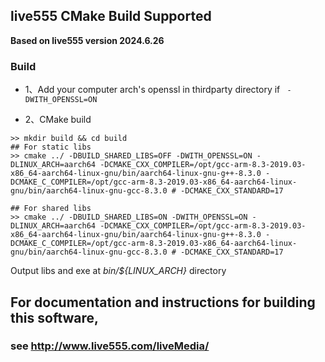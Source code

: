 ## live555 CMake Build Supported
**Based on live555 version 2024.6.26**

### Build

- 1、Add your computer arch's  openssl in thirdparty directory if ` -DWITH_OPENSSL=ON`

- 2、CMake build

```shell
>> mkdir build && cd build
## For static libs
>> cmake ../ -DBUILD_SHARED_LIBS=OFF -DWITH_OPENSSL=ON -DLINUX_ARCH=aarch64 -DCMAKE_CXX_COMPILER=/opt/gcc-arm-8.3-2019.03-x86_64-aarch64-linux-gnu/bin/aarch64-linux-gnu-g++-8.3.0 -DCMAKE_C_COMPILER=/opt/gcc-arm-8.3-2019.03-x86_64-aarch64-linux-gnu/bin/aarch64-linux-gnu-gcc-8.3.0 # -DCMAKE_CXX_STANDARD=17

## For shared libs
>> cmake ../ -DBUILD_SHARED_LIBS=ON -DWITH_OPENSSL=ON -DLINUX_ARCH=aarch64 -DCMAKE_CXX_COMPILER=/opt/gcc-arm-8.3-2019.03-x86_64-aarch64-linux-gnu/bin/aarch64-linux-gnu-g++-8.3.0 -DCMAKE_C_COMPILER=/opt/gcc-arm-8.3-2019.03-x86_64-aarch64-linux-gnu/bin/aarch64-linux-gnu-gcc-8.3.0 # -DCMAKE_CXX_STANDARD=17
```
Output libs and exe at *bin/${LINUX_ARCH}*  directory
## For documentation and instructions for building this software,
### see <http://www.live555.com/liveMedia/>
